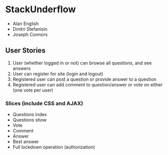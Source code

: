 # StackUnderflow

* Alan English
* Dmitri Stefanisin
* Joseph Connors

## User Stories
1. User (whether logged in or not) can browse all questions, and see answers
2. User can register for site (login and logout)
3. Registered user can post a question or provide answer to a question
4. Registered user can add comment to question/answer or vote on either (one vote per user)

### Slices (include CSS and AJAX)
<!-- * User registration
* User login
* User logout -->
* Questions index
* Questions show
* Vote
* Comment
* Answer
* Best answer
* Full lockdown operation (authorization)
